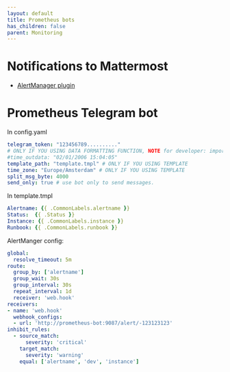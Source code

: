 ```yaml
---
layout: default
title: Prometheus bots
has_children: false
parent: Monitoring
---
```


# Notifications to Mattermost

* [AlertManager plugin](https://github.com/cpanato/mattermost-plugin-alertmanager/blob/main/README.md)

# Prometheus Telegram bot

In config.yaml

```yaml
telegram_token: "123456789.........."
# ONLY IF YOU USING DATA FORMATTING FUNCTION, NOTE for developer: important or test fail
#time_outdata: "02/01/2006 15:04:05"
template_path: "template.tmpl" # ONLY IF YOU USING TEMPLATE
time_zone: "Europe/Amsterdam" # ONLY IF YOU USING TEMPLATE
split_msg_byte: 4000
send_only: true # use bot only to send messages.
```

In template.tmpl

```yaml
Alertname: {{ .CommonLabels.alertname }}
Status:  {{ .Status }}
Instance: {{ .CommonLabels.instance }}
Runbook: {{ .CommonLabels.runbook }}
````

AlertManger config:

```yaml
global:
  resolve_timeout: 5m
route:
  group_by: ['alertname']
  group_wait: 30s
  group_interval: 30s
  repeat_interval: 1d
  receiver: 'web.hook'
receivers:
- name: 'web.hook'
  webhook_configs:
  - url: 'http://prometheus-bot:9087/alert/-123123123'
inhibit_rules:
  - source_match:
      severity: 'critical'
    target_match:
      severity: 'warning'
    equal: ['alertname', 'dev', 'instance']
```
